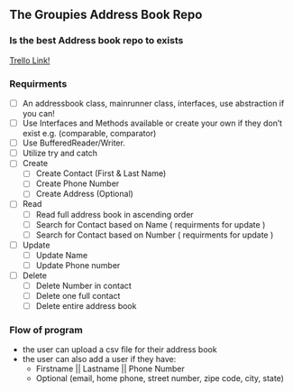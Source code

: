 ## The Groupies Address Book Repo
### Is the best Address book repo to exists

[Trello Link!](https://trello.com/b/I2Z0Qqij/thegroupez-addressbook)

### Requirments
- [ ] An addressbook class, mainrunner class, interfaces, use abstraction if you can!
- [ ] Use Interfaces and Methods available or create your own if they don’t exist e.g. (comparable, comparator)
- [ ] Use BufferedReader/Writer.
- [ ] Utilize try and catch
- [ ] Create
    - [ ] Create Contact (First & Last Name)
    - [ ] Create Phone Number 
    - [ ] Create Address (Optional)
- [ ] Read
    - [ ] Read full address book in ascending order
    - [ ] Search for Contact based on Name ( requirments for update )
    - [ ] Search for Contact based on Number ( requirments for update )
- [ ] Update
    - [ ] Update Name
    - [ ] Update Phone number
- [ ] Delete
    - [ ] Delete Number in contact
    - [ ] Delete one full contact
    - [ ] Delete entire address book
    
### Flow of program
* the user can upload a csv file for their address book
* the user can also add a user if they have:
    * Firstname || Lastname || Phone Number
    * Optional (email, home phone, street number,
      zipe code, city, state)
    